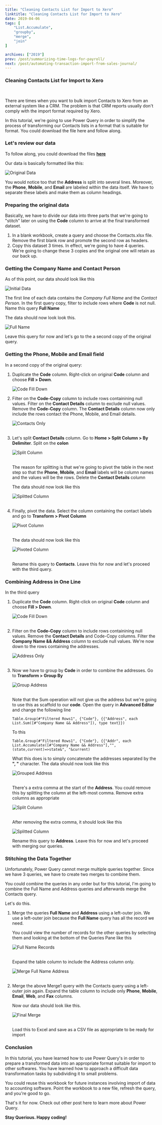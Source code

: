```yaml
---
title: "Cleaning Contacts List for Import to Xero"
linktitle: "Cleaning Contacts List for Import to Xero"
date: 2019-04-06
tags: [
    "List.Accumulate",
    "groupby",
    "merge",
    "join"
]

archives: ["2019"]
prev: /post/summarizing-time-logs-for-payroll/
next: /post/automating-transaction-import-from-sales-journal/
---
```


### Cleaning Contacts List for Import to Xero
<br>

There are times when you want to bulk import Contacts to Xero from an external system like a CRM. The problem is that CRM reports usually don't comply with the import format required by Xero.

In this tutorial, we're going to use Power Query in order to simplify the process of transforming our Contacts lists in a format that is suitable for format. You could download the file here and follow along.

### Let's review our data
To follow along, you could download the files **[here](https://github.com/PowerQueryforAccountants/Cleaning-Contacts-List-for-Import-to-Xero)**

Our data is basically formatted like this:

![Original Data](/img/cleaning-contacts-list-for-import/orig_data.png)

You would notice too that the **Address** is split into several lines. Moreover, the **Phone**, **Mobile**, and **Email** are labeled within the data itself. We have to separate these labels and make them as column headings.

### Preparing the original data
Basically, we have to divide our data into three parts that we're going to "stitch" later on using the **Code** column to arrive at the final transformed dataset.

1. In a blank workbook, create a query and choose the Contacts.xlsx file. Remove the first blank row and promote the second row as headers.
2. Copy this dataset 3 times. In effect, we're going to have 4 queries. We're going to change these 3 copies and the original one will retain as our back up.

### Getting the Company Name and Contact Person
As of this point, our data should look like this

![Initial Data](/img/cleaning-contacts-list-for-import/initia_data.png)

The first line of each data contains the *Company Full Name* and the *Contact Person*. In the first query copy, filter to include rows where **Code** is not null. Name this query **Full Name**

The data should now look look this.

![Full Name](/img/cleaning-contacts-list-for-import/full_name.png)

Leave this query for now and let's go to the a second copy of the original query.

### Getting the Phone, Mobile and Email field

In a second copy of the original query:

1. Duplicate the **Code** column. Right-click on original **Code** column and choose **Fill > Down**.
    
    ![Code Fill Down](/img/cleaning-contacts-list-for-import/code_fill_down.png)

2. Filter on the **Code-Copy** column to include rows containining null values. Filter on the **Contact Details** column to exclude null values. Remove the **Code-Copy** column. The **Contact Details** column now only include the rows contact the Phone, Mobile, and Email details.

    ![Contacts Only](/img/cleaning-contacts-list-for-import/contacts_only.png)
    <br/>
    <br/>

3. Let's split **Contact Details** column. Go to **Home > Split Column > By Delimiter**. Split on the **colon**

    ![Split Column](/img/cleaning-contacts-list-for-import/split_column.png)
    <br/>
    <br/>

    The reason for splitting is that we're going to pivot the table in the next step so that the **Phone**, **Mobile**, and **Email** labels will be column names and the values will be the rows. Delete the **Contact Details** column

    The data should now look like this

    ![Splitted Column](/img/cleaning-contacts-list-for-import/splitted_col.PNG)
    <br/>
    <br/>

4. Finally, pivot the data. Select the column containing the contact labels and go to **Transform > Pivot Column**

    ![Pivot Column](/img/cleaning-contacts-list-for-import/pivot_column.png)
    <br/>
    <br/>

    The data should now look like this

    ![Pivoted Column](/img/cleaning-contacts-list-for-import/pivoted_col.png)
    <br/>
    <br/>

    Rename this query to **Contacts**. Leave this for now and let's proceed with the third query.

### Combining Address in One Line
In the third query

1. Duplicate the **Code** column. Right-click on original **Code** column and choose **Fill > Down**.
    
    ![Code Fill Down](/img/cleaning-contacts-list-for-import/code_fill_down.png)
    <br/>
    <br/>

2. Filter on the **Code-Copy** column to include rows containining null values. Remove the **Contact Details** and Code-Copy columns. Filter the **Company Name && Address** column to exclude null values. We're now down to the rows containing the addresses.

    ![Address Only](/img/cleaning-contacts-list-for-import/address_only.png)
    <br/>
    <br/>
    
3. Now we have to group by **Code** in order to combine the addresses. Go to **Transform > Group By**
    
    ![Group Address](/img/cleaning-contacts-list-for-import/group_addr.png)
    <br/>
    <br/>

    Note that the Sum operation will not give us the address but we're going to use this as scaffold to our **code**. Open the query in **Advanced Editor** and change the following line 

    ```
    Table.Group(#"Filtered Rows1", {"Code"}, {{"Address", each List.Sum([#"Company Name && Address"]), type text}})
    ```

    To this
    ```
    Table.Group(#"Filtered Rows1", {"Code"}, {{"Addr", each List.Accumulate([#"Company Name && Address"],"", (state,current)=>state&", "&current)
    ```

    What this does is to simply concatenate the addresses separated by the **", "** character. The data should now look like this

    ![Grouped Address](/img/cleaning-contacts-list-for-import/grouped_addr1.png)
    <br/>
    <br/>

    There's a extra comma at the start of the **Address**. You could remove this by splitting the column at the left-most comma. Remove extra columns as appropriate

    ![Split Column](/img/cleaning-contacts-list-for-import/split_column1.png)
    <br/>
    <br/>

    After removing the extra comma, it should look like this

    ![Splitted Column](/img/cleaning-contacts-list-for-import/splitted_col1.PNG)

    Rename this query to **Address**. Leave this for now and let's proceed with merging our queries.

### Stitching the Data Together
Unfortunately, Power Query cannot merge multiple queries together. Since we have 3 queries, we have to create two merges to combine them.

You could combine the queries in any order but for this tutorial, I'm going to combine the Full Name and Address queries and afterwards merge the Contacts query. 

Let's do this.

1. Merge the queries **Full Name** and **Address** using a left-outer join. We use a left-outer join because the **Full Name** query has all the record we need.

    You could view the number of records for the other queries by selecting them and looking at the bottom of the Queries Pane like this

    ![Full Name Records](/img/cleaning-contacts-list-for-import/full_name_rec.PNG)
    <br/>
    <br/>

    Expand the table column to include the Address column only.

    ![Merge Full Name Address](/img/cleaning-contacts-list-for-import/merge1.png)
    <br/>
    <br/>

2. Merge the above Merge1 query with the Contacts query using a left-outer join again. Expand the table column to include only **Phone**, **Mobile**, **Email**, **Web**, and **Fax** columns.
    
    Now our data should look like this. 

    ![Final Merge](/img/cleaning-contacts-list-for-import/merge2.png)
    <br/>
    <br/>

    Load this to Excel and save as a CSV file as appropriate to be ready for import

### Conclusion
In this tutorial, you have learned how to use Power Query's in order to prepare a transformed data into an appropriate format suitable for import to other softwares. You have learned how to approach a difficult data transformation tasks by subdividing it to small problems.

You could reuse this workbook for future instances involving import of data to accounting software. Point the workbook to a new file, refresh the query, and you're good to go.

That's it for now. Check out other post here to learn more about Power Query.

**Stay Querious. Happy coding!**